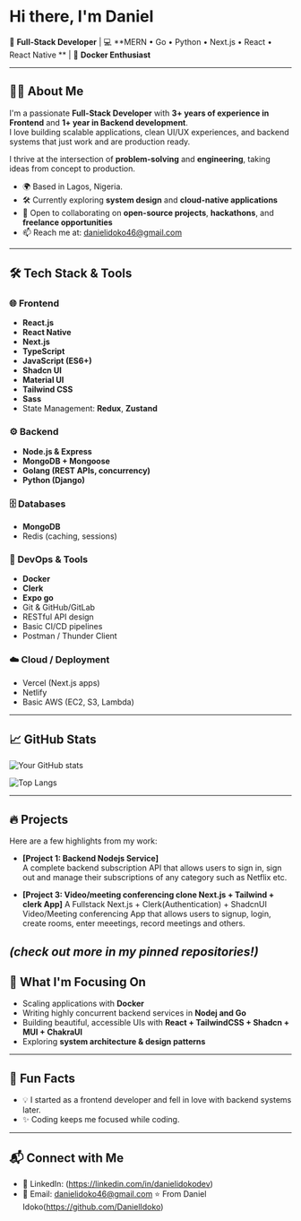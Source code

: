 # Hi there, I'm Daniel

🚀 **Full-Stack Developer** | 💻 **MERN • Go • Python • Next.js • React • React Native ** | 🐳 **Docker Enthusiast**  

---

## 🧑‍💻 About Me

I'm a passionate **Full-Stack Developer** with **3+ years of experience in Frontend** and **1+ year in Backend development**.  
I love building scalable applications, clean UI/UX experiences, and backend systems that just work and are production ready.  

I thrive at the intersection of **problem-solving** and **engineering**, taking ideas from concept to production.  

- 🌍 Based in Lagos, Nigeria. 
- 🛠 Currently exploring **system design** and **cloud-native applications**  
- 🤝 Open to collaborating on **open-source projects**, **hackathons**, and **freelance opportunities**  
- 📫 Reach me at: danielidoko46@gmail.com

---

## 🛠 Tech Stack & Tools

### 🌐 Frontend
- **React.js**
- **React Native**
- **Next.js**
- **TypeScript**
- **JavaScript (ES6+)**
- **Shadcn UI**
- **Material UI**
- **Tailwind CSS**
- **Sass**
- State Management: **Redux**, **Zustand**

### ⚙️ Backend
- **Node.js & Express**
- **MongoDB + Mongoose**
- **Golang (REST APIs, concurrency)**
- **Python (Django)**

### 🗄 Databases
- **MongoDB**
- Redis (caching, sessions)

### 🐳 DevOps & Tools
- **Docker**
- **Clerk**
- **Expo go**
- Git & GitHub/GitLab
- RESTful API design
- Basic CI/CD pipelines
- Postman / Thunder Client

### ☁️ Cloud / Deployment
- Vercel (Next.js apps)
- Netlify
- Basic AWS (EC2, S3, Lambda)

---

## 📈 GitHub Stats

![Your GitHub stats](https://github-readme-stats.vercel.app/api?username=DanielIdoko&show_icons=true&theme=tokyonight)  

![Top Langs](https://github-readme-stats.vercel.app/api/top-langs/?username=DanielIdoko&layout=compact&theme=tokyonight)

---

## 🔥 Projects

Here are a few highlights from my work:


- **[Project 1: Backend Nodejs Service]**  
  A complete backend subscription API that allows users to sign in, sign out and manage their subscriptions of any category such as Netflix etc.  

- **[Project 3: Video/meeting conferencing clone Next.js + Tailwind + clerk App]**
  A Fullstack Next.js + Clerk(Authentication) + ShadcnUI Video/Meeting conferencing App that allows users to signup, login, create rooms, enter meeetings, record meetings and others.

*(check out more in my pinned repositories!)*  
---

## 🎯 What I'm Focusing On
- Scaling applications with **Docker**  
- Writing highly concurrent backend services in **Nodej and Go**  
- Building beautiful, accessible UIs with **React + TailwindCSS + Shadcn + MUI + ChakraUI**  
- Exploring **system architecture & design patterns**  

---

## 🌱 Fun Facts
- 💡 I started as a frontend developer and fell in love with backend systems later.    
- ✨ Coding keeps me focused while coding.  

---

## 📬 Connect with Me
- 💼 LinkedIn: (https://linkedin.com/in/danielidokodev)  
- 📧 Email: danielidoko46@gmail.com
⭐️  From Daniel Idoko(https://github.com/DanielIdoko)
